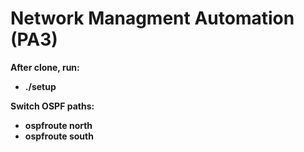 # Network Managment Automation (PA3)

<b> After clone, run:
- ./setup 

<b> Switch OSPF paths:
- ospfroute north
- ospfroute south 
